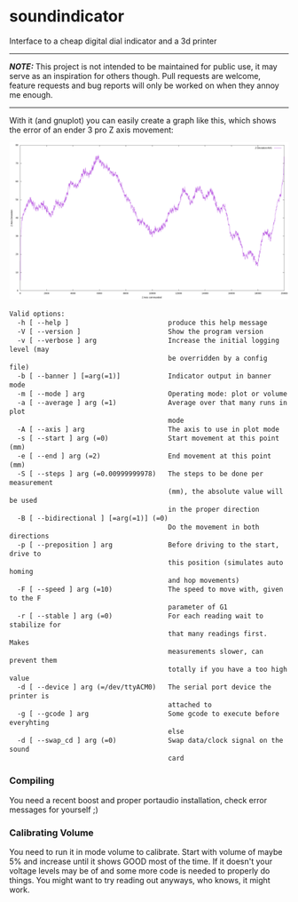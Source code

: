 # soundindicator
Interface to a cheap digital dial indicator and a 3d printer

---

***NOTE:***
This project is not intended to be maintained for public use, it may serve as an inspiration for others though. 
Pull requests are welcome, feature requests and bug reports will only be worked on when they annoy me enough.

---


With it (and gnuplot) you can easily create a graph like this, which shows the error of an ender 3 pro Z axis movement:


![](img/fine_20mm_flat.png)

```
Valid options:
  -h [ --help ]                         produce this help message
  -V [ --version ]                      Show the program version
  -v [ --verbose ] arg                  Increase the initial logging level (may
                                        be overridden by a config file)
  -b [ --banner ] [=arg(=1)]            Indicator output in banner mode
  -m [ --mode ] arg                     Operating mode: plot or volume
  -a [ --average ] arg (=1)             Average over that many runs in plot 
                                        mode
  -A [ --axis ] arg                     The axis to use in plot mode
  -s [ --start ] arg (=0)               Start movement at this point (mm)
  -e [ --end ] arg (=2)                 End movement at this point (mm)
  -S [ --steps ] arg (=0.00999999978)   The steps to be done per measurement 
                                        (mm), the absolute value will be used 
                                        in the proper direction
  -B [ --bidirectional ] [=arg(=1)] (=0)
                                        Do the movement in both directions
  -p [ --preposition ] arg              Before driving to the start, drive to 
                                        this position (simulates auto homing 
                                        and hop movements)
  -F [ --speed ] arg (=10)              The speed to move with, given to the F 
                                        parameter of G1
  -r [ --stable ] arg (=0)              For each reading wait to stabilize for 
                                        that many readings first. Makes 
                                        measurements slower, can prevent them 
                                        totally if you have a too high value
  -d [ --device ] arg (=/dev/ttyACM0)   The serial port device the printer is 
                                        attached to
  -g [ --gcode ] arg                    Some gcode to execute before everyhting
                                        else
  -d [ --swap_cd ] arg (=0)             Swap data/clock signal on the sound 
                                        card

```

### Compiling
You need a recent boost and proper portaudio installation, check error messages for yourself ;)

### Calibrating Volume

You need to run it in mode volume to calibrate. Start with volume of maybe 5% and increase until it shows GOOD most of
the time. If it doesn't your voltage levels may be of and some more code is needed to properly do things. You might want
to try reading out anyways, who knows, it might work.

